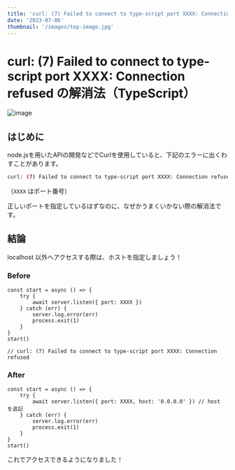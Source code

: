```yaml
---
title: 'curl: (7) Failed to connect to type-script port XXXX: Connection refused の解消法（TypeScript）'
date: '2023-07-06'
thumbnail: '/images/top-image.jpg'
---
```


# curl: (7) Failed to connect to type-script port XXXX: Connection refused の解消法（TypeScript）

![image](/images/top-image.jpg)

## はじめに

node.jsを用いたAPIの開発などでCurlを使用していると、下記のエラーに出くわすことがあります。

```sh
curl: (7) Failed to connect to type-script port XXXX: Connection refused
```

（`XXXX` はポート番号）

正しいポートを指定しているはずなのに、なぜかうまくいかない際の解消法です。

## 結論

localhost 以外へアクセスする際は、ホストを指定しましょう！

### Before

```typescript:TypeScript
const start = async () => {
    try {
        await server.listen({ port: XXXX })
    } catch (err) {
        server.log.error(err)
        process.exit(1)
    }
}
start()

// curl: (7) Failed to connect to type-script port XXXX: Connection refused
```

### After

```typescript:TypeScript
const start = async () => {
    try {
        await server.listen({ port: XXXX, host: '0.0.0.0' }) // host を追記
    } catch (err) {
        server.log.error(err)
        process.exit(1)
    }
}
start()
```

これでアクセスできるようになりました！
